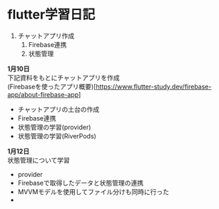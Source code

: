 # flutter学習日記

1. チャットアプリ作成  
    1. Firebase連携
    1. 状態管理

__1月10日__  
下記資料をもとにチャットアプリを作成  
(Firebaseを使ったアプリ概要)[https://www.flutter-study.dev/firebase-app/about-firebase-app]  
- チャットアプリの土台の作成
- Firebase連携
- 状態管理の学習(provider)
- 状態管理の学習(RiverPods)

__1月12日__  
状態管理について学習
- provider
- Firebaseで取得したデータと状態管理の連携
- MVVMモデルを使用してファイル分けも同時に行った
- 
